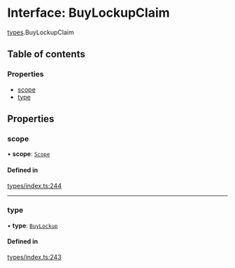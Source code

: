 # Interface: BuyLockupClaim

[types](../wiki/types).BuyLockupClaim

## Table of contents

### Properties

- [scope](../wiki/types.BuyLockupClaim#scope)
- [type](../wiki/types.BuyLockupClaim#type)

## Properties

### scope

• **scope**: [`Scope`](../wiki/types.Scope)

#### Defined in

[types/index.ts:244](https://github.com/PolymeshAssociation/polymesh-sdk/blob/3d14e829/src/types/index.ts#L244)

___

### type

• **type**: [`BuyLockup`](../wiki/types.ClaimType#buylockup)

#### Defined in

[types/index.ts:243](https://github.com/PolymeshAssociation/polymesh-sdk/blob/3d14e829/src/types/index.ts#L243)
